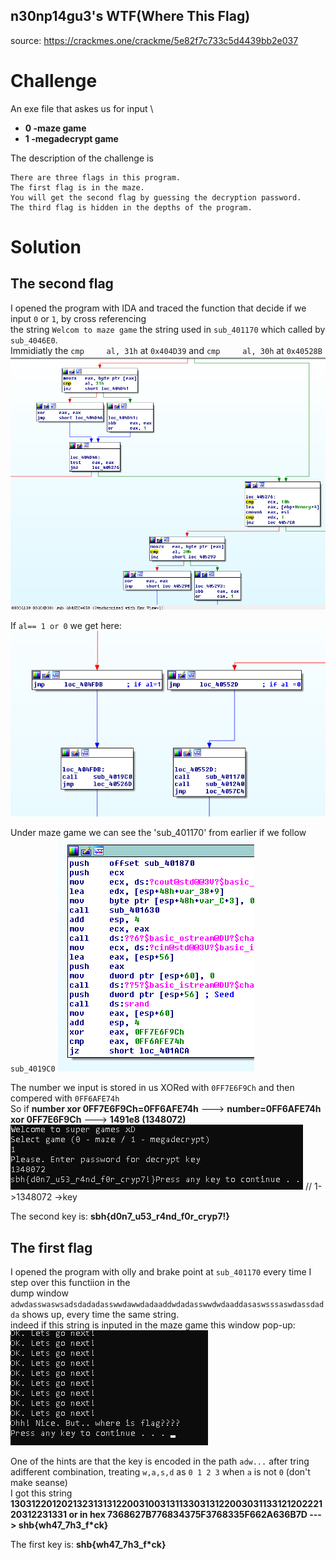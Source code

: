 ## n30np14gu3's WTF(Where This Flag)
source: https://crackmes.one/crackme/5e82f7c733c5d4439bb2e037

# Challenge

An exe file  that askes us for input \
* **0 -maze game**
* **1 -megadecrypt game**

The description of the challenge is
``` 
There are three flags in this program.
The first flag is in the maze.
You will get the second flag by guessing the decryption password.
The third flag is hidden in the depths of the program.
```

# Solution

## The second flag
I opened the program with IDA and traced the function that decide if we input `0` or `1`, by cross referencing\
the string `Welcom to maze game` the string used in `sub_401170` which called by `sub_4046E0`.\
Immidiatly the `cmp     al, 31h` at `0x404D39` and `cmp     al, 30h` at `0x40528B`
![](if_1_or_0.png)

If `al== 1 or 0` we get here:
![](if_1_or_0_2.png)

Under maze game we can see the 'sub_401170' from earlier if we follow `sub_4019C0` 
![](srand.png)

The number we input is stored in us XORed with `0FF7E6F9Ch` and then compered with `0FF6AFE74h`\
So if __number xor 0FF7E6F9Ch=0FF6AFE74h__ ---> __number=0FF6AFE74h xor 0FF7E6F9Ch__ ---> __1491e8 (1348072)__
![](solution2.png) // 1->1348072 ->key

The second key is: __sbh{d0n7_u53_r4nd_f0r_cryp7!}__

## The first flag
I opened the program with olly and brake point at `sub_401170` every time I step over this functiion in the\
dump window `adwdasswaswsadsdadadasswwdawwdadaaddwdadasswwdwdaaddasaswsssaswdassdadda` shows up, every time the same string.\
indeed if this string is inputed in the maze game this window pop-up:
![](where_is_the_key.png)

One of the hints are that the key is encoded in the path `adw...` after tring adifferent combination, 
treating `w,a,s,d` as `0 1 2 3` when `a` is not `0` (don't make seanse) \
I got this string **130312201202132313131220031003131133031312200303113312120222120312231331 or in hex 
7368627B776834375F3768335F662A636B7D ---> shb{wh47_7h3_f*ck}**

The first key is: __shb{wh47_7h3_f*ck}__




